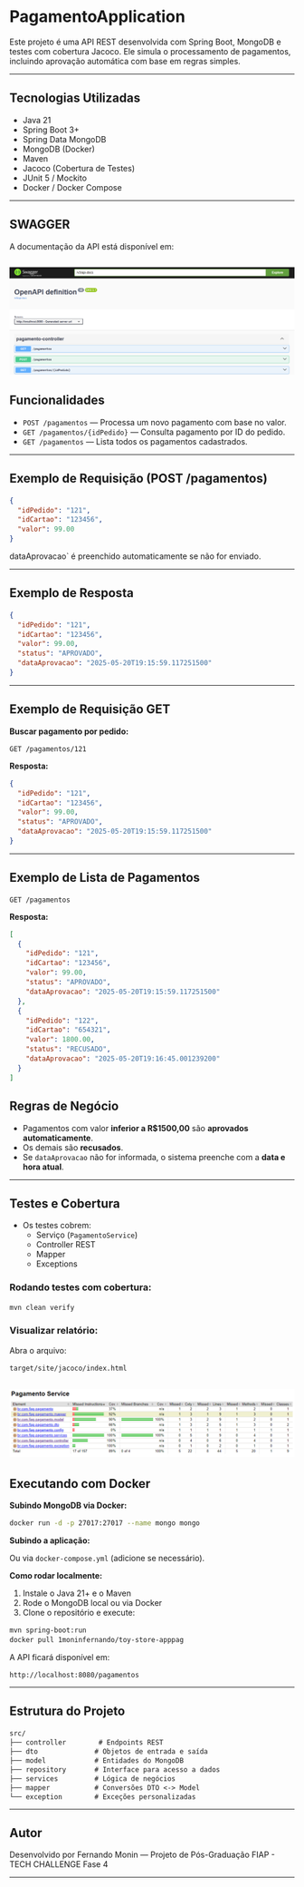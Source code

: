 
# PagamentoApplication

Este projeto é uma API REST desenvolvida com Spring Boot, MongoDB e testes com cobertura Jacoco. Ele simula o processamento de pagamentos, incluindo aprovação automática com base em regras simples.

---

## Tecnologias Utilizadas

- Java 21
- Spring Boot 3+
- Spring Data MongoDB
- MongoDB (Docker)
- Maven
- Jacoco (Cobertura de Testes)
- JUnit 5 / Mockito
- Docker / Docker Compose

---
## SWAGGER
A documentação da API está disponível em:

```http://localhost:8080/swagger-ui/index.html
```
![img_1.png](img_1.png)

## Funcionalidades

- `POST /pagamentos` — Processa um novo pagamento com base no valor.
- `GET /pagamentos/{idPedido}` — Consulta pagamento por ID do pedido.
- `GET /pagamentos` — Lista todos os pagamentos cadastrados.

---
## Exemplo de Requisição (POST /pagamentos)

```json
{
  "idPedido": "121",
  "idCartao": "123456",
  "valor": 99.00
}
```

 dataAprovacao` é preenchido automaticamente se não for enviado.

---

## Exemplo de Resposta

```json
{
  "idPedido": "121",
  "idCartao": "123456",
  "valor": 99.00,
  "status": "APROVADO",
  "dataAprovacao": "2025-05-20T19:15:59.117251500"
}
```

---

## Exemplo de Requisição GET

**Buscar pagamento por pedido:**

```
GET /pagamentos/121
```

**Resposta:**

```json
{
  "idPedido": "121",
  "idCartao": "123456",
  "valor": 99.00,
  "status": "APROVADO",
  "dataAprovacao": "2025-05-20T19:15:59.117251500"
}
```

---

## Exemplo de Lista de Pagamentos

```
GET /pagamentos
```

**Resposta:**

```json
[
  {
    "idPedido": "121",
    "idCartao": "123456",
    "valor": 99.00,
    "status": "APROVADO",
    "dataAprovacao": "2025-05-20T19:15:59.117251500"
  },
  {
    "idPedido": "122",
    "idCartao": "654321",
    "valor": 1800.00,
    "status": "RECUSADO",
    "dataAprovacao": "2025-05-20T19:16:45.001239200"
  }
]
```

## Regras de Negócio

- Pagamentos com valor **inferior a R$1500,00** são **aprovados automaticamente**.
- Os demais são **recusados**.
- Se `dataAprovacao` não for informada, o sistema preenche com a **data e hora atual**.

---

## Testes e Cobertura

- Os testes cobrem:
  - Serviço (`PagamentoService`)
  - Controller REST
  - Mapper
  - Exceptions

### Rodando testes com cobertura:
```bash
mvn clean verify
```

### Visualizar relatório:
Abra o arquivo:

```
target/site/jacoco/index.html
```
![img.png](img.png)
---

## Executando com Docker

**Subindo MongoDB via Docker:**

```bash
docker run -d -p 27017:27017 --name mongo mongo
```
**Subindo a aplicação:**

Ou via `docker-compose.yml` (adicione se necessário).

**Como rodar localmente:**

1. Instale o Java 21+ e o Maven
2. Rode o MongoDB local ou via Docker
3. Clone o repositório e execute:

```bash
mvn spring-boot:run
docker pull 1moninfernando/toy-store-apppag
```

A API ficará disponível em:

```
http://localhost:8080/pagamentos
```

---

## Estrutura do Projeto

```
src/
├── controller        # Endpoints REST
├── dto              # Objetos de entrada e saída
├── model            # Entidades do MongoDB
├── repository       # Interface para acesso a dados
├── services         # Lógica de negócios
├── mapper           # Conversões DTO <-> Model
└── exception        # Exceções personalizadas
```

---

## Autor

Desenvolvido por Fernando Monin — Projeto de Pós-Graduação FIAP - TECH CHALLENGE Fase 4

---
